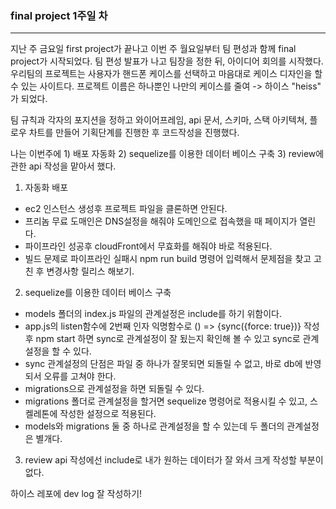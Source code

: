 ### final project 1주일 차

---

지난 주 금요일 first project가 끝나고 이번 주 월요일부터 팀 편성과 함께 final project가 시작되었다.
팀 편성 발표가 나고 팀장을 정한 뒤, 아이디어 회의를 시작했다.
우리팀의 프로젝트는 사용자가 핸드폰 케이스를 선택하고 마음대로 케이스 디자인을 할 수 있는 사이트다.
프로젝트 이름은 하나뿐인 나만의 케이스를 줄여 -> 하이스 "heiss" 가 되었다.

팀 규칙과 각자의 포지션을 정하고 와이어프레임, api 문서, 스키마, 스택 아키텍쳐, 플로우 차트를 만들어 기획단계를 진행한 후 코드작성을 진행했다.

나는 이번주에 1) 배포 자동화 2) sequelize를 이용한 데이터 베이스 구축 3) review에 관한 api 작성을 맡아서 했다.

1. 자동화 배포

- ec2 인스턴스 생성후 프로젝트 파일을 클론하면 안된다.
- 프리놈 무료 도매인은 DNS설정을 해줘야 도메인으로 접속했을 때 페이지가 열린다.
- 파이프라인 성공후 cloudFront에서 무효화를 해줘야 바로 적용된다.
- 빌드 문제로 파이프라인 실패시 npm run build 명령어 입력해서 문제점을 찾고 고친 후 변경사항 릴리스 해보기.

2. sequelize를 이용한 데이터 베이스 구축

- models 폴더의 index.js 파일의 관계설정은 include를 하기 위함이다.
- app.js의 listen함수에 2번째 인자 익명함수로 () => {sync({force: true})} 작성후 npm start 하면 sync로 관계설정이 잘 됬는지 확인해 볼 수 있고 sync로 관계설정을 할 수 있다.
- sync 관계설정의 단점은 파일 중 하나가 잘못되면 되돌릴 수 없고, 바로 db에 반영되서 오류를 고쳐야 한다.
- migrations으로 관계설정을 하면 되돌릴 수 있다.
- migrations 폴더로 관계설정을 할거면 sequelize 명령어로 적용시킬 수 있고, 스켈레톤에 작성한 설정으로 적용된다.
- models와 migrations 둘 중 하나로 관계설정을 할 수 있는데 두 폴더의 관계설정은 별개다.

3. review api 작성에선 include로 내가 원하는 데이터가 잘 와서 크게 작성할 부분이 없다.

하이스 레포에 dev log 잘 작성하기!
